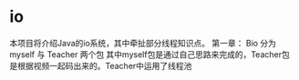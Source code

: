 # io
本项目将介绍Java的io系统，其中牵扯部分线程知识点。
第一章：
    Bio 分为myself 与 Teacher 两个包 其中myself包是通过自己思路来完成的，Teacher包是根据视频一起码出来的。Teacher中运用了线程池
